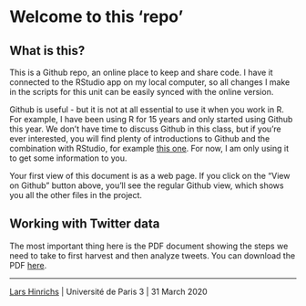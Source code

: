 Welcome to this ‘repo’
================

## What is this?

This is a Github repo, an online place to keep and share code. I have it
connected to the RStudio app on my local computer, so all changes I make
in the scripts for this unit can be easily synced with the online
version.

Github is useful - but it is not at all essential to use it when you
work in R. For example, I have been using R for 15 years and only
started using Github this year. We don’t have time to discuss Github in
this class, but if you’re ever interested, you will find plenty of
introductions to Github and the combination with RStudio, for example
[this one](https://r-bio.github.io/intro-git-rstudio/). For now, I am
only using it to get some information to you.

Your first view of this document is as a web page. If you click on the
“View on Github” button above, you’ll see the regular Github view,
which shows you all the other files in the project.

## Working with Twitter data

The most important thing here is the PDF document showing the steps we
need to take to first harvest and then analyze tweets. You can download
the PDF [here](analyzing_twitter_data.pdf).

-----

[Lars Hinrichs](larshinrichs.site) | Université de Paris 3 | 31 March
2020
